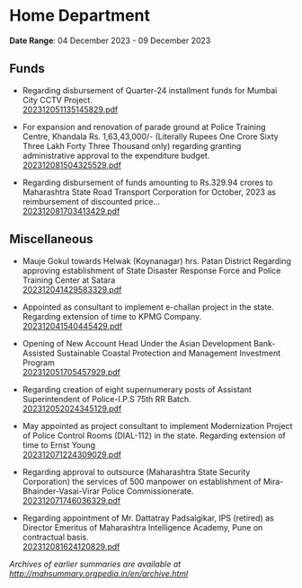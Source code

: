 # Home Department

**Date Range**: 04 December 2023 - 09 December 2023


## Funds
- Regarding disbursement of Quarter-24 installment funds for Mumbai City CCTV Project.\
  [202312051135145829.pdf](https://gr.maharashtra.gov.in/Site/Upload/Government%20Resolutions/English/202312051135145829.pdf)

- For expansion and renovation of parade ground at Police Training Centre, Khandala Rs. 1,63,43,000/- (Literally Rupees One Crore Sixty Three Lakh Forty Three Thousand only) regarding granting administrative approval to the expenditure budget.\
  [202312081504325529.pdf](https://gr.maharashtra.gov.in/Site/Upload/Government%20Resolutions/English/202312081504325529.pdf)

- Regarding disbursement of funds amounting to Rs.329.94 crores to Maharashtra State Road Transport Corporation for October, 2023 as reimbursement of discounted price...\
  [202312081703413429.pdf](https://gr.maharashtra.gov.in/Site/Upload/Government%20Resolutions/English/202312081703413429.pdf)

## Miscellaneous
- Mauje Gokul towards Helwak (Koynanagar) hrs. Patan District Regarding approving establishment of State Disaster Response Force and Police Training Center at Satara\
  [202312041429583329.pdf](https://gr.maharashtra.gov.in/Site/Upload/Government%20Resolutions/English/202312041429583329.pdf)

- Appointed as consultant to implement e-challan project in the state. Regarding extension of time to KPMG Company.\
  [202312041540445429.pdf](https://gr.maharashtra.gov.in/Site/Upload/Government%20Resolutions/English/202312041540445429.pdf)

- Opening of New Account Head Under the Asian Development Bank-Assisted Sustainable Coastal Protection and Management Investment Program\
  [202312051705457929.pdf](https://gr.maharashtra.gov.in/Site/Upload/Government%20Resolutions/English/202312051705457929.pdf)

- Regarding creation of eight supernumerary posts of Assistant Superintendent of Police-I.P.S 75th RR Batch.\
  [202312052024345129.pdf](https://gr.maharashtra.gov.in/Site/Upload/Government%20Resolutions/English/202312052024345129.pdf)

- May appointed as project consultant to implement Modernization Project of Police Control Rooms (DIAL-112) in the state. Regarding extension of time to Ernst Young\
  [202312071224309029.pdf](https://gr.maharashtra.gov.in/Site/Upload/Government%20Resolutions/English/202312071224309029.pdf)

- Regarding approval to outsource (Maharashtra State Security Corporation) the services of 500 manpower on establishment of Mira-Bhainder-Vasai-Virar Police Commissionerate.\
  [202312071746036329.pdf](https://gr.maharashtra.gov.in/Site/Upload/Government%20Resolutions/English/202312071746036329.pdf)

- Regarding appointment of Mr. Dattatray Padsalgikar, IPS (retired) as Director Emeritus of Maharashtra Intelligence Academy, Pune on contractual basis.\
  [202312081624120829.pdf](https://gr.maharashtra.gov.in/Site/Upload/Government%20Resolutions/English/202312081624120829.pdf)


*Archives of earlier summaries are available at http://mahsummary.orgpedia.in/en/archive.html*